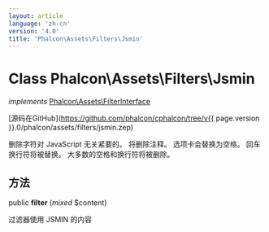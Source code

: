 ```yaml
---
layout: article
language: 'zh-cn'
version: '4.0'
title: 'Phalcon\Assets\Filters\Jsmin'
---
```

# Class **Phalcon\Assets\Filters\Jsmin**

*implements* [Phalcon\Assets\FilterInterface](Phalcon_Assets_FilterInterface)

[源码在GitHub](https://github.com/phalcon/cphalcon/tree/v{{ page.version }}.0/phalcon/assets/filters/jsmin.zep)

删除字符对 JavaScript 无关紧要的。 将删除注释。 选项卡会替换为空格。 回车换行符将被替换。 大多数的空格和换行符将被删除。

## 方法

public **filter** (*mixed* $content)

过滤器使用 JSMIN 的内容